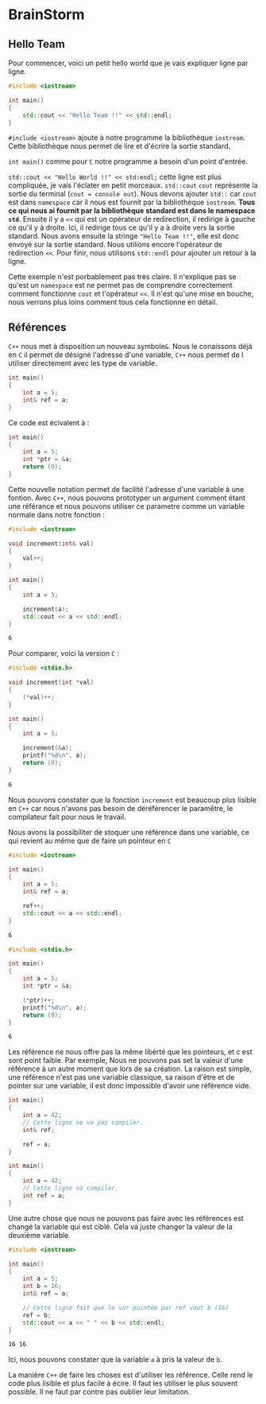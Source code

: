 # BrainStorm

## Hello Team

Pour commencer, voici un petit hello world que je vais expliquer ligne par ligne.

```c++
#include <iostream>

int main()
{
    std::cout << "Hello Team !!" << std::endl;
}
```

`#include <iostream>` ajoute à notre programme la bibliothèque `iostream`. Cette bibliothèque nous permet de lire et d'écrire la sortie standard.

`int main()` comme pour `C` notre programme a besoin d'un point d'entrée.

`std::cout << "Hello World !!" << std:endl;` cette ligne est plus compliquée, je vais l'éclater en petit morceaux.
`std::cout` `cout` représente la sortie du terminal (`cout = console out`). Nous devons ajouter `std::` car `cout` est dans `namespace` car il nous est fournit par la bibliothèque `iostream`. **Tous ce qui nous ai fournit par la bibliothèque standard est dans le namespace `std`**.
Ensuite il y a `<<` qui est un opérateur de redirection, il redirige à gauche ce qu'il y à droite. Ici, il redirige tous ce qu'il y a à droite vers la sortie standard.
Nous avons ensuite la stringe `"Hello Team !!"`, elle est donc envoyé sur la sortie standard.
Nous utilions encore l'opérateur de redirection `<<`.
Pour finir, nous utilisons `std::endl` pour ajouter un retour à la ligne.

Cette exemple n'est porbablement pas très claire. Il n'explique pas se qu'est un `namespace` est ne permet pas de comprendre correctement comment fonctionne `cout` et l'opérateur `<<`.
Il n'est qu'une mise en bouche, nous verrons plus loins comment tous cela fonctionne en détail.

## Références

`C++` nous met à disposition un nouveau symbole`&`. Nous le conaissons déjà en `C` il permet de désigné l'adresse d'une variable, `C++` nous permet de l utiliser directement avec les type de variable.

```c++
int main()
{
    int a = 5;
    int& ref = a;
}
```

Ce code est écivalent à :

```c
int main()
{
    int a = 5;
    int *ptr = &a;
    return (0);
}
```

Cette nouvelle notation permet de facilité l'adresse d'une variable à une fontion. Avec `C++`, nous pouvons prototyper un argument comment étant une référance et nous pouvons utiliser ce parametre comme un variable normale dans notre fonction :

```c++
#include <iostream>

void increment(int& val)
{
    val++;
}

int main()
{
    int a = 5;

    increment(a);
    std::cout << a << std::endl;
}
```

```bash
6
```

Pour comparer, voici la version `C` :

```c
#include <stdio.h>

void increment(int *val)
{
    (*val)++;
}

int main()
{
    int a = 5;

    increment(&a);
    printf("%d\n", a);
    return (0);
}
```

```bash
6
```

Nous pouvons constater que la fonction `increment` est beaucoup plus lisible en `C++` car nous n'avons pas besoin de déréférencer le paramêtre, le compilateur fait pour nous le travail.

Nous avons la possibiliter de stoquer une référence dans une variable, ce qui revient au même que de faire un pointeur en `C`

```c++
#include <iostream>

int main()
{
    int a = 5;
    int& ref = a;

    ref++;
    std::cout << a << std::endl;
}
```

```bash
6
```

```c
#include <stdio.h>

int main()
{
    int a = 5;
    int *ptr = &a;

    (*ptr)++;
    printf("%d\n", a);
    return (0);
}
```

```bash
6
```

Les référence ne nous offre pas la même libérté que les pointeurs, et c est sont point faible. Par exemple, Nous ne pouvons pas set la valeur d'une référence à un autre moment que lors de sa création. La raison est simple, une référence n'est pas une variable classique, sa raison d'être et de pointer sur une variable, il est donc impossible d'avoir une référence vide.

```c++
int main()
{
    int a = 42;
    // Cette ligne ne va pas compiler.
    int& ref;

    ref = a;
}
```

```c++
int main()
{
    int a = 42;
    // Cette ligne va compiler.
    int ref = a;
}
```

Une autre chose que nous ne pouvons pas faire avec les références est changé la variable qui est ciblé. Cela va juste changer la valeur de la deuxième variable.

```c++
#include <iostream>

int main()
{
    int a = 5;
    int b = 16;
    int& ref = a;

    // Cette ligne fait que le var pointée par ref vaut b (16)
    ref = b;
    std::cout << a << " " << b << std::endl;
}

```

```bash
16 16
```

Ici, nous pouvons constater que la variable `a` à pris la valeur de `b`.

La manière `C++` de faire les choses est d'utiliser les référence. Celle rend le code plus lisible et plus facile à écire. Il faut les utiliser le plus souvent possible. Il ne faut par contre pas oublier leur limitation.
